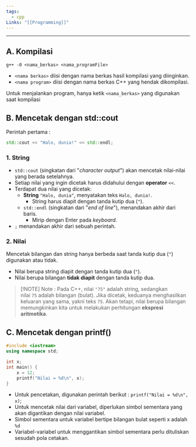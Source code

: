 ```yaml
---
tags:
  - cpp
Links: "[[Programming]]"
---
```

---
## A. Kompilasi

` g++ -0 <nama_berkas> <nama_programFile> `

- `<nama berkas>` diisi dengan nama berkas hasil kompilasi yang diinginkan.
- `<nama program>` diisi dengan nama berkas C++ yang hendak dikompilasi.

Untuk menjalankan program, hanya ketik `<nama_berkas>` yang digunakan saat kompilasi
## B. Mencetak dengan std::cout
Perintah pertama : 
```c++
std::cout << "Halo, dunia!" << std::endl;
```
### 1. String
- `std::cout` (singkatan dari "_character output_") akan mencetak nilai-nilai yang berada setelahnya.
- Setiap nilai yang ingin dicetak harus didahului dengan **operator** `<<`.
- Terdapat dua nilai yang dicetak:
    - **String** `"Halo, dunia"`, menyatakan teks `Halo, dunia!`.
        - String harus diapit dengan tanda kutip dua (`"`).
    - `std::endl` (singkatan dari "_end of line_"), menandakan akhir dari baris.
        - Mirip dengan Enter pada _keyboard_.
- `;` menandakan akhir dari sebuah perintah.
### 2. Nilai
Mencetak bilangan dan string hanya berbeda saat tanda kutip dua (`"`) digunakan atau tidak.
- Nilai berupa string diapit dengan tanda kutip dua (`"`).
- Nilai berupa bilangan **tidak diapit** dengan tanda kutip dua.

>[!NOTE] Note :
>Pada C++, nilai `"75"` adalah string, sedangkan nilai `75` adalah bilangan (bulat). Jika dicetak, keduanya menghasilkan keluaran yang sama, yakni teks `75`. Akan tetapi, nilai berupa bilangan memungkinkan kita untuk melakukan perhitungan **ekspresi aritmetika**.
## C. Mencetak dengan printf()

```c++
#include <iostream>
using namespace std;

int x;
int main() {
	x = 12;
	printf("Nilai = %d\n", x);
}
```

- Untuk pencetakan, digunakan perintah berikut : `printf("Nilai = %d\n", x)`;
- Untuk mencetak nilai dari variabel, diperlukan simbol sementara yang akan digantikan dengan nilai variabel.
- Simbol sementara untuk variabel bertipe bilangan bulat seperti x adalah `%d`
- Variabel-variabel untuk menggantikan simbol sementara perlu dituliskan sesudah pola cetakan.
